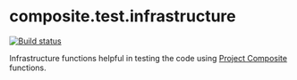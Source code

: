 # composite.test.infrastructure

[![Build status](https://ci.appveyor.com/api/projects/status/k2ej5429ay8v817w?svg=true)](https://ci.appveyor.com/project/vkamiansky/composite-test-infrastructure)

Infrastructure functions helpful in testing the code using [Project Composite](https://github.com/vkamiansky/composite) functions.
